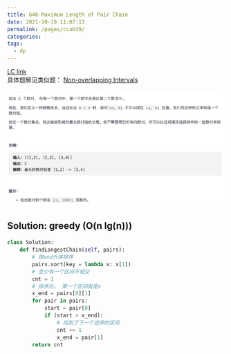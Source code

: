 ```yaml
---
title: 646-Maximum Length of Pair Chain
date: 2021-10-19 11:07:13
permalink: /pages/ccab39/
categories:
tags:
  - dp
---
```

[LC link](https://leetcode-cn.com/problems/maximum-length-of-pair-chain/)      
具体题解见类似题： [Non-overlapping Intervals](https://emmableu.github.io/blog/pages/4465a6/)

![](https://raw.githubusercontent.com/emmableu/image/master/646-0.png)

## Solution: greedy (O(n lg(n)))
```python
class Solution:
    def findLongestChain(self, pairs):
        # 按end升序排序
        pairs.sort(key = lambda x: x[1]) 
        # 至少有一个区间不相交
        cnt = 1
        # 排序后， 第一个区间就是x
        x_end = pairs[0][1]
        for pair in pairs:
            start = pair[0]
            if (start > x_end):
                # 找到了下一个选择的区间
                cnt += 1
                x_end = pair[1]
        return cnt
```
